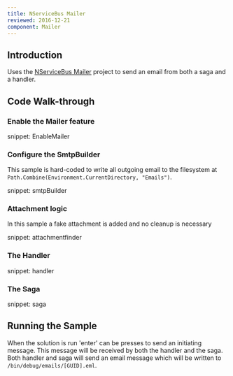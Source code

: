 ```yaml
---
title: NServiceBus Mailer
reviewed: 2016-12-21
component: Mailer
---
```


## Introduction

Uses the [NServiceBus Mailer](/nservicebus/mailer/) project to send an email from both a saga and a handler.


## Code Walk-through


### Enable the Mailer feature

snippet: EnableMailer


### Configure the SmtpBuilder

This sample is hard-coded to write all outgoing email to the filesystem at `Path.Combine(Environment.CurrentDirectory, "Emails")`.

snippet: smtpBuilder


### Attachment logic

In this sample a fake attachment is added and no cleanup is necessary

snippet: attachmentfinder


### The Handler

snippet: handler


### The Saga

snippet: saga


## Running the Sample

When the solution is run 'enter' can be presses to send an initiating message. This message will be received by both the handler and the saga. Both handler and saga will send an email message which will be written to `/bin/debug/emails/[GUID].eml`.